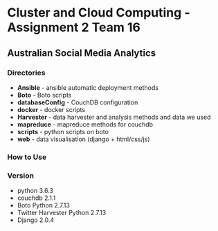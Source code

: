 # Cluster and Cloud Computing - Assignment 2 Team 16

## Australian Social Media Analytics

### Directories
- **Ansible** - ansible automatic deployment methods
- **Boto** - Boto scripts
- **databaseConfig** - CouchDB configuration
- **docker** - docker scripts
- **Harvester** - data harvester and analysis methods and data we used
- **mapreduce** - mapreduce methods for couchdb
- **scripts** - python scripts on boto
- **web** - data visualisation (django + html/css/js)

### How to Use

### Version
- python 3.6.3
- couchdb 2.1.1
- Boto Python 2.7.13
- Twitter Harvester Python 2.7.13
- Django 2.0.4